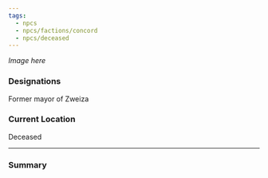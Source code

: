 ```yaml
---
tags:
  - npcs
  - npcs/factions/concord
  - npcs/deceased
---
```

*Image here*

### Designations
Former mayor of Zweiza

### Current Location
Deceased

___
### Summary





